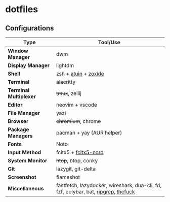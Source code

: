 # dotfiles

## Configurations

| Type                     | Tool/Use                                                                                                                                                       |
| ------------------------ | -------------------------------------------------------------------------------------------------------------------------------------------------------------- |
| **Window Manager**       | dwm                                                                                                                                                            |
| **Display Manager**      | lightdm                                                                                                                                                        |
| **Shell**                | zsh + [atuin](https://github.com/atuinsh/atuin) + [zoxide](https://github.com/ajeetdsouza/zoxide)                                                              |
| **Terminal**             | alacritty                                                                                                                                                      |
| **Terminal Multiplexer** | ~~tmux~~, zellij                                                                                                                                               |
| **Editor**               | neovim  + vscode                                                                                                                                               |
| **File Manager**         | yazi                                                                                                                                                           |
| **Browser**              | ~~chromium~~, chrome                                                                                                                                                       |
| **Package Managers**     | pacman + yay (AUR helper)                                                                                                                                      |
| **Fonts**                | Noto                                                                                                                                                           |
| **Input Method**         | fcitx5 + [fcitx5-nord](https://github.com/tonyfettes/fcitx5-nord)                                                                                              |
| **System Monitor**       | ~~htop~~, btop, conky                                                                                                                                          |
| **Git**                  | lazygit, git-delta                                                                                                                                             |
| **Screenshot**           | flameshot                                                                                                                                                      |
| **Miscellaneous**        | fastfetch, lazydocker, wireshark, dua-cli, fd, fzf, polybar, bat, [ripgrep](https://github.com/BurntSushi/ripgrep), [thefuck](https://github.com/nvbn/thefuck) |

<!--
## Usage

1. install arch linux: [guide](./install.sh)
2. network: `systemctl start dhcpcd.service`
3. dotfiles: `pacman -S git && cd /tmp && git clone --depth 1 https://github.com/cybernty/dotfiles.git && cd dotfiles`
4. basic config: `./configure.sh`
5. advance: `cd /tmp && git clone --depth 1 https://github.com/cybernty/dotfiles.git && ./dotfiles/configure.sh`
-->
